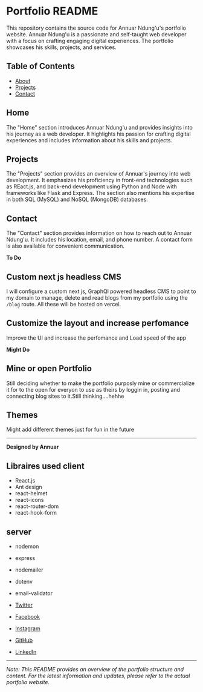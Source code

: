 # Portfolio README

This repository contains the source code for Annuar Ndung'u's portfolio website. Annuar Ndung'u is a passionate and self-taught web developer with a focus on crafting engaging digital experiences. The portfolio showcases his skills, projects, and services.

## Table of Contents
- [About](#about)
- [Projects](#projects)
- [Contact](#contact)


## Home
The "Home" section introduces Annuar Ndung'u and provides insights into his journey as a web developer. It highlights his passion for crafting digital experiences and includes information about his skills and projects.


## Projects
The "Projects" section provides an overview of Annuar's journey into web development. It emphasizes his proficiency in front-end technologies such as REact.js, and back-end development using Python and Node with frameworks like Flask and Express. The section also mentions his expertise in both SQL (MySQL) and NoSQL (MongoDB) databases.

## Contact
The "Contact" section provides information on how to reach out to Annuar Ndung'u. It includes his location, email, and phone number. A contact form is also available for convenient communication.


**To Do**
## Custom next js headless CMS 
I will configure a custom next js, GraphQl powered headless CMS to point to my domain to manage, delete and read blogs from my portfolio using the ```/blog``` route. All these will be hosted on vercel.

## Customize the layout and increase perfomance
Improve the UI and increase the perfomance and Load speed of the app

**Might Do**
## Mine or open Portfolio
Still deciding whether to make the portfolio purposly mine or commercialize it for to the open for everyon to use as theirs by loggin in, posting and connecting blog sites to it.Still thinking....hehhe

## Themes
Might add different themes just for fun in the future

---

**Designed by Annuar**
## Libraires used client
- React.js
- Ant design
- react-helmet
- react-icons
- react-router-dom
- react-hook-form

## server
- nodemon
- express
- nodemailer
- dotenv
- email-validator



- [Twitter](https://twitter.com/ramo_szn)
- [Facebook](https://www.facebook.com/Annuar.Ndungu/)
- [Instagram](https://www.instagram.com/dfw_ramo?igsh=bHBoc3k5YmM5YWFp)
- [GitHub](https://github.com/ramo-dev)
- [LinkedIn](https://www.linkedin.com/in/annuar-ndungu-5a0690242)

---

*Note: This README provides an overview of the portfolio structure and content. For the latest information and updates, please refer to the actual portfolio website.*
